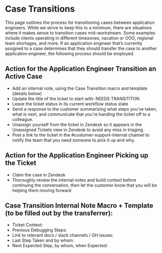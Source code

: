 # Case Transitions

This page outlines the process for transitioning cases between application engineers. While we strive to keep this to a minimum, there are situations where it makes sense to transition cases mid-workstream. Some examples include clients operating in different timezones, vacation or OOO, regional team shortages, and more. If an application engineer that’s currently assigned to a case determines that they should transfer the case to another application engineer, the following process should be employed.

## Action for the Application Engineer Transition an Active Case
- Add an internal note, using the Case Transition macro and template (details below)
- Update the title of the ticket to start with: NEEDS TRANSITITON
- Leave the ticket status in its current workflow status state
- Send a response to the customer summarizing what steps you’ve taken, what is next, and communicate that you're handing the ticket off to a colleague.
- Unassign yourself from the ticket in Zendesk so it appears in the Unassigned Tickets view in Zendesk to avoid any miss in triaging.
- Post a link to the ticket in the #customer-support-internal channel to notify the team that you need someone to pick it up and why.

## Action for the Application Engineer Picking up the Ticket
- Claim the case in Zendesk
- Thoroughly review the internal notes and build context before continuing the conversation, then let the customer know that you will be helping them moving forward

## Case Transition Internal Note Macro + Template (to be filled out by the transferrer):
- Ticket Context:
- Previous Debugging Steps: 
- Link to relevant docs / slack channels / GH issues:
- Last Step Taken and by whom:
- Next Expected Step, by whom, when Expected:
